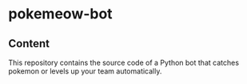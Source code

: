# pokemeow-bot

## Content
This repository contains the source code of a Python bot that catches pokemon or levels up your team automatically.
